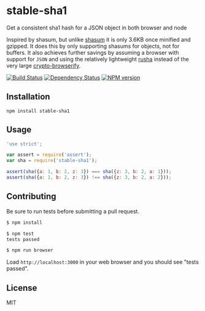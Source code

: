 # stable-sha1

Get a consistent sha1 hash for a JSON object in both browser and node

Inspired by shasum, but unlike [shasum](https://github.com/dominictarr/shasum) it is only 3.6KB once minified and gzipped.  It does this by only supporting shasums for objects, not for buffers.  It also achieves further savings by assuming a browser with support for `JSON` and using the relatively lightweight [rusha](https://github.com/srijs/rusha) instead of the very large [crypto-browserify](https://github.com/dominictarr/crypto-browserify).

[![Build Status](https://img.shields.io/travis/ForbesLindesay/stable-sha1/master.svg)](https://travis-ci.org/ForbesLindesay/stable-sha1)
[![Dependency Status](https://img.shields.io/david/ForbesLindesay/stable-sha1.svg)](https://david-dm.org/ForbesLindesay/stable-sha1)
[![NPM version](https://img.shields.io/npm/v/stable-sha1.svg)](https://www.npmjs.org/package/stable-sha1)

## Installation

    npm install stable-sha1


## Usage

```js
'use strict';

var assert = require('assert');
var sha = require('stable-sha1');

assert(sha({a: 1, b: 2, z: 3}) === sha({z: 3, b: 2, a: 1}));
assert(sha({a: 1, b: 2, z: 3}) !== sha({z: 3, b: 2, a: 2}));
```

## Contributing

Be sure to run tests before submitting a pull request.

```sh
$ npm install
```

```sh
$ npm test
tests passed
```

```sh
$ npm run browser
```

Load `http://localhost:3000` in your web browser and you should see "tests passed".

## License

  MIT
